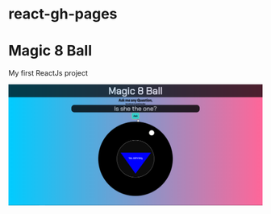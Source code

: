 # react-gh-pages

# Magic 8 Ball

My first ReactJs project 

![mainscreen](https://raw.githubusercontent.com/SushilBajracharya01/react-gh-pages/master/mainscreen.png)
